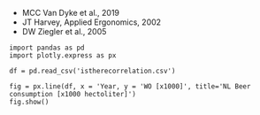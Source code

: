 - MCC Van Dyke et al., 2019
- JT Harvey, Applied Ergonomics, 2002
- DW Ziegler et al., 2005


```{python}
import pandas as pd
import plotly.express as px

df = pd.read_csv('istherecorrelation.csv')

fig = px.line(df, x = 'Year, y = 'WO [x1000]', title='NL Beer consumption [x1000 hectoliter]')
fig.show()
```